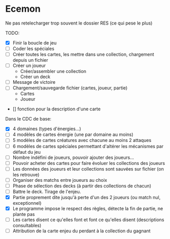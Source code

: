 # Ecemon
Ne pas retelecharger trop souvent le dossier RES (ce qui pese le plus)

TODO:

- [x] Finir la boucle de jeu
- [ ] Coder les spéciales
- [ ] Créer toutes les cartes, les mettre dans une collection, chargement depuis un fichier
- [ ] Créer un joueur
    * Créer/assembler une collection
    * Créer un deck
- [ ] Message de victoire
- [ ] Chargement/sauvegarde fichier (cartes, joueur, partie)
    * Cartes
    * Joueur
- [] fonction pour la description d'une carte
 
Dans le CDC de base:

- [X] 4 domaines (types d'énergies...)
- [ ] 4 modèles de cartes énergie (une par domaine au moins)
- [ ] 5 modèles de cartes créatures avec chacune au moins 2 attaques
- [ ] 6 modèles de cartes spéciales permettant d'altérer les mécanismes par défaut du jeu
- [ ] Nombre indéfini de joueurs, pouvoir ajouter des joueurs...
- [ ] Pouvoir acheter des cartes pour faire évoluer les collections des joueurs
- [ ] Les données des joueurs et leur collections sont sauvées sur fichier (on les retrouve)
- [ ] Organiser des matchs entre joueurs au choix
- [ ] Phase de sélection des decks (à partir des collections de chacun)
- [ ] Battre le deck. Tirage de l'enjeu.
- [X] Partie proprement dite jusqu'à perte d'un des 2 joueurs (ou match nul, exceptionnel)
- [X] Le programme impose le respect des règles, détecte la fin de partie, ne plante pas
- [ ] Les cartes disent ce qu'elles font et font ce qu'elles disent (descriptions consultables)
- [ ] Attribution de la carte enjeu du perdant à la collection du gagnant
